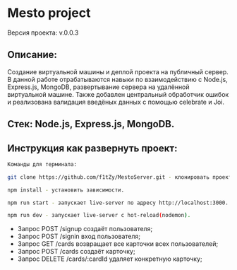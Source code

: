 # Mesto project
Версия проекта: v.0.0.3

## Описание:
Создание виртуальной машины и деплой проекта на публичный сервер. В данной работе отрабатываются навыки по взаимодействию с Node.js, Express.js, MongoDB, развертывание сервера на удалённой виртуальной машине. Также добавлен центральный обработчик ошибок и реализована валидация введёных данных с помощью celebrate и Joi.

## Стек: Node.js, Express.js, MongoDB.

## Инструкция как развернуть проект:

```sh
Команды для терминала:

git clone https://github.com/f1tZy/MestoServer.git - клонировать проект на локальный компьютер

npm install - установить зависимости.

npm run start - запускает live-server по адресу http://localhost:3000.

npm run dev - запускает live-server с hot-reload(nodemon).
```

* Запрос POST /signup создаёт пользователя;
* Запрос POST /signin вход пользователя;
* Запрос GET /cards возвращает все карточки всех пользователей;
* Запрос POST /cards создаёт карточку;
* Запрос DELETE /cards/:cardId удаляет конкретную карточку;
